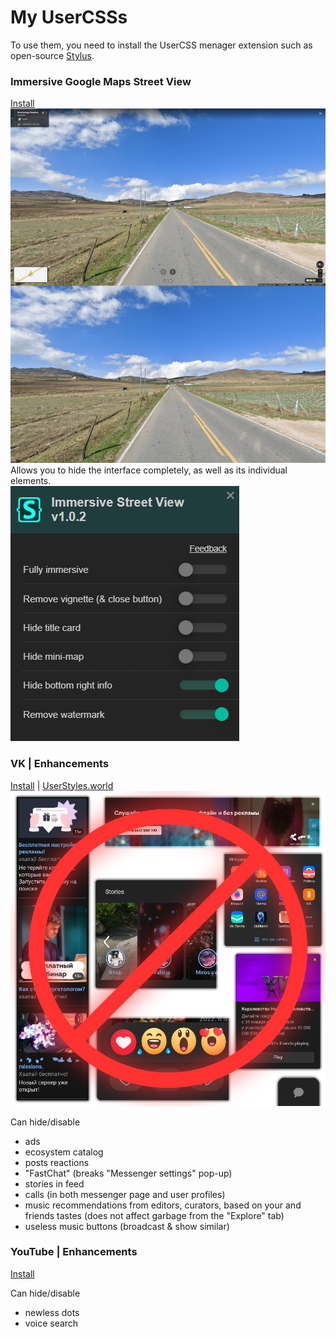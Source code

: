 # My UserCSSs
To use them, you need to install the UserCSS menager extension such as open-source [Stylus](https://github.com/openstyles/stylus).


### Immersive Google Maps Street View

[Install](https://github.com/a0eoc/UserCSS/raw/main/Google-Maps/Immersive.user.css)  
[![Preview](Google-Maps/Immersive_Preview_Thumbnail.jpg)](Google-Maps/Immersive_Enhancements_Preview.jpg)  
Allows you to hide the interface completely, as well as its individual elements.  
![style settings](Google-Maps/Immersive_Settings.png)

### VK | Enhancements

[Install](https://github.com/a0eoc/UserCSS/raw/main/VK.com/Enhancements.user.css) | [UserStyles.world](https://userstyles.world/style/4733/enhancements-for-vk)  
[![Preview](VK.com/Enhancements_Preview_Thumbnail.png)](https://github.com/a0eoc/UserCSS/raw/main/VK.com/Enhancements_Preview.png)

Can hide/disable
- ads
- ecosystem catalog
- posts reactions
- "FastChat" (breaks "Messenger settings" pop-up)
- stories in feed
- calls (in both messenger page and user profiles)
- music recommendations from editors, curators, based on your and friends tastes (does not affect garbage from the "Explore" tab)
- useless music buttons (broadcast & show similar)


### YouTube | Enhancements

[Install](https://github.com/a0eoc/UserCSS/raw/main/YouTube.com/Enhancements.user.css)

Can hide/disable
- newless dots
- voice search